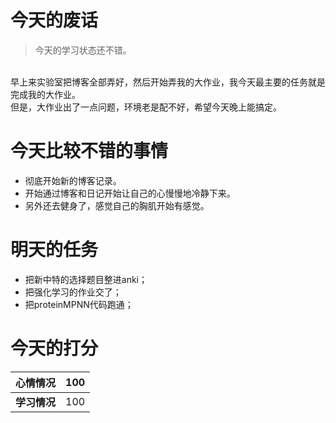 # 今天的废话
> 今天的学习状态还不错。
<br>
    早上来实验室把博客全部弄好，然后开始弄我的大作业，我今天最主要的任务就是完成我的大作业。
<br>
    但是，大作业出了一点问题，环境老是配不好，希望今天晚上能搞定。

# 今天比较不错的事情
- 彻底开始新的博客记录。
- 开始通过博客和日记开始让自己的心慢慢地冷静下来。
- 另外还去健身了，感觉自己的胸肌开始有感觉。

# 明天的任务
- 把新中特的选择题目整进anki；
- 把强化学习的作业交了；
- 把proteinMPNN代码跑通；

# 今天的打分

|**心情情况**| 100  |
|  ----  | ----  |
|**学习情况**| 100 |